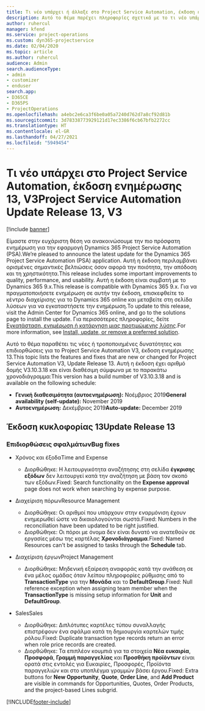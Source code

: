 ```yaml
---
title: Τι νέο υπάρχει ή άλλαξε στο Project Service Automation, έκδοση ενημέρωσης 13, V3
description: Αυτό το θέμα παρέχει πληροφορίες σχετικά με το τι νέο υπάρχει Project Service Automation, έκδοση ενημέρωσης 13, V3.
author: ruhercul
manager: kfend
ms.service: project-operations
ms.custom: dyn365-projectservice
ms.date: 02/04/2020
ms.topic: article
ms.author: ruhercul
audience: Admin
search.audienceType:
- admin
- customizer
- enduser
search.app:
- D365CE
- D365PS
- ProjectOperations
ms.openlocfilehash: a4ebc2e6ca3f6be0a05a7240d762d7a8cf92d81b
ms.sourcegitcommit: 3d78338773929121d17ec3386f6cb67bfb2272cc
ms.translationtype: HT
ms.contentlocale: el-GR
ms.lasthandoff: 04/27/2021
ms.locfileid: "5949454"
---
```

# <a name="project-service-automation-update-release-13-v3"></a><span data-ttu-id="aa4dd-103">Τι νέο υπάρχει στο Project Service Automation, έκδοση ενημέρωσης 13, V3</span><span class="sxs-lookup"><span data-stu-id="aa4dd-103">Project Service Automation Update Release 13, V3</span></span>

[!include [banner](../includes/psa-now-project-operations.md)]

<span data-ttu-id="aa4dd-104">Είμαστε στην ευχάριστη θέση να ανακοινώσουμε την πιο πρόσφατη ενημέρωση για την εφαρμογή Dynamics 365 Project Service Automation (PSA).</span><span class="sxs-lookup"><span data-stu-id="aa4dd-104">We’re pleased to announce the latest update for the Dynamics 365 Project Service Automation (PSA) application.</span></span> <span data-ttu-id="aa4dd-105">Αυτή η έκδοση περιλαμβάνει ορισμένες σημαντικές βελτιώσεις όσον αφορά την ποιότητα, την απόδοση και τη χρηστικότητα.</span><span class="sxs-lookup"><span data-stu-id="aa4dd-105">This release includes some important improvements to quality, performance, and usability.</span></span> <span data-ttu-id="aa4dd-106">Αυτή η έκδοση είναι συμβατή με το Dynamics 365 9.x.</span><span class="sxs-lookup"><span data-stu-id="aa4dd-106">This release is compatible with Dynamics 365 9.x.</span></span> <span data-ttu-id="aa4dd-107">Για να πραγματοποιήσετε ενημέρωση σε αυτήν την έκδοση, επισκεφθείτε το κέντρο διαχείρισης για το Dynamics 365 online και μεταβείτε στη σελίδα λύσεων για να εγκαταστήσετε την ενημέρωση.</span><span class="sxs-lookup"><span data-stu-id="aa4dd-107">To update to this release, visit the Admin Center for Dynamics 365 online, and go to the solutions page to install the update.</span></span> <span data-ttu-id="aa4dd-108">Για περισσότερες πληροφορίες, δείτε [Εγκατάσταση, ενημέρωση ή κατάργηση μιας προτιμώμενης λύσης](/power-platform/admin/install-remove-preferred-solution).</span><span class="sxs-lookup"><span data-stu-id="aa4dd-108">For more information, see [Install, update, or remove a preferred solution](/power-platform/admin/install-remove-preferred-solution).</span></span>

<span data-ttu-id="aa4dd-109">Αυτό το θέμα παραθέτει τις νέες ή τροποποιημένες δυνατότητες και επιδιορθώσεις για το Project Service Automation V3, έκδοση ενημέρωσης 13.</span><span class="sxs-lookup"><span data-stu-id="aa4dd-109">This topic lists the features and fixes that are new or changed for Project Service Automation V3, Update Release 13.</span></span> <span data-ttu-id="aa4dd-110">Αυτή η έκδοση έχει αριθμό δομής V3.10.3.18 και είναι διαθέσιμη σύμφωνα με το παρακάτω χρονοδιάγραμμα:</span><span class="sxs-lookup"><span data-stu-id="aa4dd-110">This version has a build number of V3.10.3.18 and is available on the following schedule:</span></span>

- <span data-ttu-id="aa4dd-111">**Γενική διαθεσιμότητα (αυτοενημέρωση):** Νοέμβριος 2019</span><span class="sxs-lookup"><span data-stu-id="aa4dd-111">**General availability (self-update):** November 2019</span></span>
- <span data-ttu-id="aa4dd-112">**Αυτοενημέρωση:** Δεκέμβριος 2019</span><span class="sxs-lookup"><span data-stu-id="aa4dd-112">**Auto-update:** December 2019</span></span>


## <a name="update-release-13"></a><span data-ttu-id="aa4dd-113">Έκδοση κυκλοφορίας 13</span><span class="sxs-lookup"><span data-stu-id="aa4dd-113">Update Release 13</span></span> 

### <a name="bug-fixes"></a><span data-ttu-id="aa4dd-114">Επιδιορθώσεις σφαλμάτων</span><span class="sxs-lookup"><span data-stu-id="aa4dd-114">Bug fixes</span></span>

- <span data-ttu-id="aa4dd-115">Χρόνος και έξοδα</span><span class="sxs-lookup"><span data-stu-id="aa4dd-115">Time and Expense</span></span>

     - <span data-ttu-id="aa4dd-116">Διορθώθηκε: Η λειτουργικότητα αναζήτησης στη σελίδα **έγκρισης εξόδων** δεν λειτουργεί κατά την αναζήτηση με βάση τον σκοπό των εξόδων.</span><span class="sxs-lookup"><span data-stu-id="aa4dd-116">Fixed: Search functionality on the **Expense approval** page does not work when searching by expense purpose.</span></span>

- <span data-ttu-id="aa4dd-117">Διαχείριση πόρων</span><span class="sxs-lookup"><span data-stu-id="aa4dd-117">Resource Management</span></span>

     - <span data-ttu-id="aa4dd-118">Διορθώθηκε: Οι αριθμοί που υπάρχουν στην εναρμόνιση έχουν ενημερωθεί ώστε να δικαιολογούνται σωστά.</span><span class="sxs-lookup"><span data-stu-id="aa4dd-118">Fixed: Numbers in the reconciliation have been updated to be right justified.</span></span>
     - <span data-ttu-id="aa4dd-119">Διορθώθηκε: Οι πόροι με όνομα δεν είναι δυνατό να ανατεθούν σε εργασίες μέσω της καρτέλας **Χρονοδιάγραμμα**.</span><span class="sxs-lookup"><span data-stu-id="aa4dd-119">Fixed: Named Resources can't be assigned to tasks through the **Schedule** tab.</span></span>

- <span data-ttu-id="aa4dd-120">Διαχείριση έργων</span><span class="sxs-lookup"><span data-stu-id="aa4dd-120">Project Management</span></span>

     - <span data-ttu-id="aa4dd-121">Διορθώθηκε: Μηδενική εξαίρεση αναφοράς κατά την ανάθεση σε ένα μέλος ομάδας όταν λείπου πληροφορίες ρύθμισης από το **TransactionType** για την **Μονάδα** και το **DefaultGroup**.</span><span class="sxs-lookup"><span data-stu-id="aa4dd-121">Fixed: Null reference exception when assigning team member when the **TransactionType** is missing setup information for **Unit** and **DefaultGroup**.</span></span>

- <span data-ttu-id="aa4dd-122">Sales</span><span class="sxs-lookup"><span data-stu-id="aa4dd-122">Sales</span></span>

     - <span data-ttu-id="aa4dd-123">Διορθώθηκε: Διπλότυπες καρτέλες τύπου συναλλαγής επιστρέφουν ένα σφάλμα κατά τη δημιουργία καρτελών τιμής ρόλου.</span><span class="sxs-lookup"><span data-stu-id="aa4dd-123">Fixed: Duplicate transaction type records return an error when role price records are created.</span></span>
     - <span data-ttu-id="aa4dd-124">Διορθώθηκε: Τα επιπλέον κουμπιά για τα στοιχεία **Νέα ευκαιρία**, **Προσφορά**, **Γραμμή παραγγελίας** και **Προσθήκη προϊόντων** είναι ορατά στις εντολές για Ευκαιρίες, Προσφορές, Προϊόντα παραγγελιών και στο υποπλέγμα γραμμών βάσει έργου.</span><span class="sxs-lookup"><span data-stu-id="aa4dd-124">Fixed: Extra buttons for **New Opportunity**, **Quote**, **Order Line**, and **Add Product** are visible in commands for Opportunities, Quotes, Order Products, and the project-based Lines subgrid.</span></span>




[!INCLUDE[footer-include](../includes/footer-banner.md)]